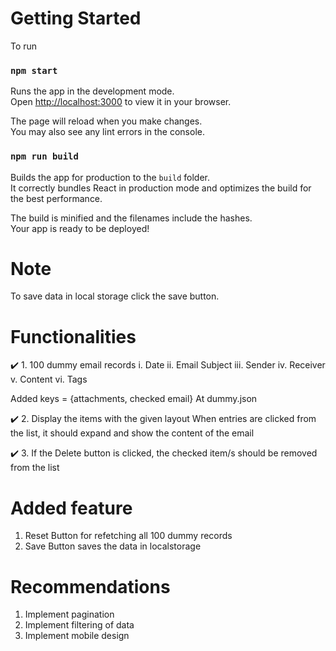 # Getting Started

To run

### `npm start`

Runs the app in the development mode.\
Open [http://localhost:3000](http://localhost:3000) to view it in your browser.

The page will reload when you make changes.\
You may also see any lint errors in the console.

### `npm run build`

Builds the app for production to the `build` folder.\
It correctly bundles React in production mode and optimizes the build for the best performance.

The build is minified and the filenames include the hashes.\
Your app is ready to be deployed!


# Note
To save data in local storage click the save button.

# Functionalities

✔️ 1. 100 dummy email records
i. Date
ii. Email Subject
iii. Sender
iv. Receiver
v. Content
vi. Tags

Added keys = {attachments, checked email}
At dummy.json

✔️ 2. Display the items with the given layout
When entries are clicked from the list, it should expand and show the content of the
email

✔️ 3. If the Delete button is clicked, the checked item/s should be removed from the list

# Added feature

1. Reset Button for refetching all 100 dummy records
2. Save Button saves the data in localstorage


# Recommendations

1. Implement pagination
2. Implement filtering of data
3. Implement mobile design



